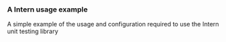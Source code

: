 ### A Intern usage example ###


A simple example of the usage and configuration required to use the Intern unit testing library